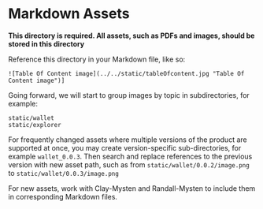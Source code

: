 # Markdown Assets

**This directory is required. All assets, such as PDFs and images, should be stored in this directory**

Reference this directory in your Markdown file, like so:

```
![Table Of Content image](../../static/tableOfcontent.jpg "Table Of Content image")]
```

Going forward, we will start to group images by topic in subdirectories, for example:

```
static/wallet
static/explorer
```

For frequently changed assets where multiple versions of the product are supported at once, you may create version-specific sub-directories, for example `wallet_0.0.3`. Then search and replace references to the previous version with new asset path, such as from `static/wallet/0.0.2/image.png` to `static/wallet/0.0.3/image.png`

For new assets, work with Clay-Mysten and Randall-Mysten to include them in corresponding Markdown files.
